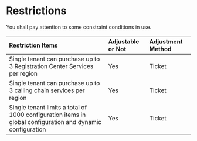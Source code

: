 # Restrictions

You shall pay attention to some constraint conditions in use.

| Restriction Items	| Adjustable or Not	| Adjustment Method |
| :- | :- | :- |
|  Single tenant can purchase up to 3 Registration Center Services per region	|  Yes	|  Ticket  |
|  Single tenant can purchase up to 3 calling chain services per region|  Yes	|  Ticket |
|  Single tenant limits a total of 1000 configuration items in global configuration and dynamic configuration  	 |  Yes	|  Ticket |



